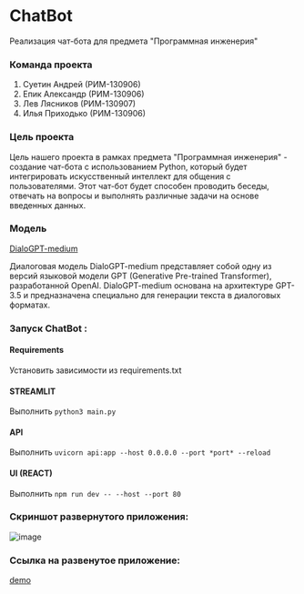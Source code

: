 # ChatBot
Реализация чат-бота для предмета "Программная инженерия"

### Команда проекта
1. Суетин Андрей (РИМ-130906)
2. Епик Александр (РИМ-130906)
3. Лев Лясников  (РИМ-130907)
4. Илья Приходько (РИМ-130906)
   
### Цель проекта
Цель нашего проекта в рамках предмета "Программная инженерия" - создание чат-бота с использованием Python, который будет интегрировать искусственный интеллект для общения с пользователями. Этот чат-бот будет способен проводить беседы, отвечать на вопросы и выполнять различные задачи на основе введенных данных.

### Модель
[DialoGPT-medium](https://huggingface.co/microsoft/DialoGPT-medium)

Диалоговая модель DialoGPT-medium представляет собой одну из версий языковой модели GPT (Generative Pre-trained Transformer), разработанной OpenAI. DialoGPT-medium основана на архитектуре GPT-3.5 и предназначена специально для генерации текста в диалоговых форматах.


### Запуск ChatBot :
#### Requirements
Установить зависимости из requirements.txt
#### STREAMLIT
Выполнить ```python3 main.py```
#### API
Выполнить ```uvicorn api:app --host 0.0.0.0 --port *port* --reload```
#### UI (REACT)
Выполнить ```npm run dev -- --host --port 80```

### Скриншот развернутого приложения:
![image](https://github.com/Capybara77/PI_ChatBot/assets/70589284/d35942fa-419f-46d9-9bff-5e9bd8880aa1)

### Ссылка на развенутое приложение:
[demo](http://84.201.152.12/)

